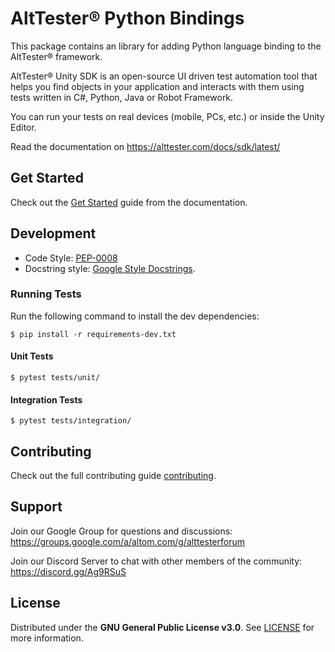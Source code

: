 # AltTester® Python Bindings

This package contains an library for adding Python language binding to the AltTester® framework.

AltTester® Unity SDK is an open-source UI driven test automation tool that helps you find objects in your application and interacts with them using tests written in C#, Python, Java or Robot Framework.

You can run your tests on real devices (mobile, PCs, etc.) or inside the Unity Editor.

Read the documentation on https://alttester.com/docs/sdk/latest/

## Get Started

Check out the [Get Started](https://alttester.com/docs/sdk/latest/pages/get-started.html) guide from the documentation.

## Development

-   Code Style: [PEP-0008](https://www.python.org/dev/peps/pep-0008/)
-   Docstring style: [Google Style Docstrings](https://sphinxcontrib-napoleon.readthedocs.io/en/latest/example_google.html).

### Running Tests

Run the following command to install the dev dependencies:

```
$ pip install -r requirements-dev.txt
```

#### Unit Tests

```
$ pytest tests/unit/
```

#### Integration Tests

```
$ pytest tests/integration/
```

## Contributing

Check out the full contributing guide [contributing](https://alttester.com/docs/sdk/latest/pages/contributing.html).

## Support

Join our Google Group for questions and discussions: https://groups.google.com/a/altom.com/g/alttesterforum

Join our Discord Server to chat with other members of the community: https://discord.gg/Ag9RSuS

## License

Distributed under the **GNU General Public License v3.0**. See [LICENSE](https://github.com/alttester/AltTester-Unity-SDK/blob/master/LICENSE) for more information.
